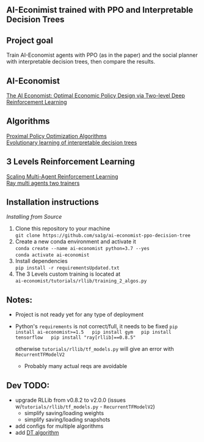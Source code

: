 ## AI-Econimist trained with PPO and Interpretable Decision Trees

## Project goal
Train AI-Economist agents with PPO (as in the paper) and the social planner with interpretable decision trees, then compare the results.

## AI-Economist
[The AI Economist: Optimal Economic Policy Design via Two-level Deep Reinforcement Learning](https://arxiv.org/abs/2108.02755)

## Algorithms
[Proximal Policy Optimization Algorithms](https://arxiv.org/abs/1707.06347)  
[Evolutionary learning of interpretable decision trees](https://arxiv.org/abs/2012.07723)

## 3 Levels Reinforcement Learning
[Scaling Multi-Agent Reinforcement Learning](https://bair.berkeley.edu/blog/2018/12/12/rllib/)  
[Ray multi agents two trainers](https://github.com/ray-project/ray/blob/master/rllib/examples/multi_agent_two_trainers.py)

## Installation instructions
*Installing from Source*   
1. Clone this repository to your machine  
`git clone https://github.com/sa1g/ai-economist-ppo-decision-tree`  
2. Create a new conda environment and activate it  
`conda create --name ai-economist python=3.7 --yes`  
`conda activate ai-economist`  
3. Install dependencies  
`pip install -r requirementsUpdated.txt`  
4. The 3 Levels custom training is located at  
`ai-economist/tutorials/rllib/training_2_algos.py`  

## Notes:
- Project is not ready yet for any type of deployment
- Python's `requirements` is not correct/full, it needs to be fixed
  `pip install ai-economist>=1.5  
  pip install gym  
  pip install tensorflow  
  pip install "ray[rllib]==0.8.5"`   
  
  otherwise `tutorials/rllib/tf_models.py` will give an error with `RecurrentTFModelV2`
  - Probably many actual reqs are avoidable

## Dev TODO:
- upgrade RLLib from v0.8.2 to v2.0.0 (issues w/`tutorials/rllib/tf_models.py` - `RecurrentTFModelV2`)
  - simplify saving/loading weights
  - simplify saving/loading snapshots
- add configs for multiple algorithms
- add [DT algorithm](##Algorithms)
